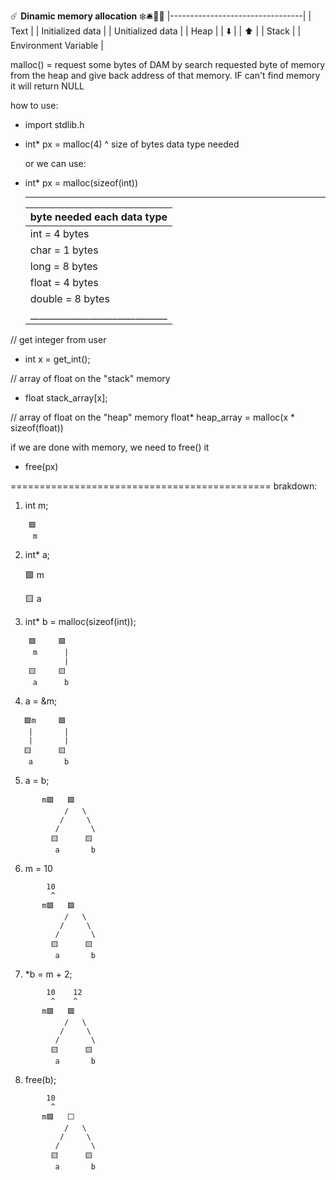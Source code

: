 ☄️ **Dinamic memory allocation** ❄️🛎️🏯🚨
|---------------------------------|
|              Text               |
|        Initialized data         |
|        Unitialized data         |
|              Heap               |
|               ⬇️               |
|               ⬆️                |
|             Stack               |
|      Environment Variable       |


malloc() = request some bytes of DAM by search requested byte of memory from the heap
            and give back address of that memory. IF can't find memory it will return
            NULL

how to use:
- import stdlib.h

- int* px = malloc(4)
                   ^
                   size of bytes data type needed

  or we can use:
- int* px = malloc(sizeof(int))

     ______________________________
    |  byte needed each data type  |
    |------------------------------|
    | int    = 4 bytes             |
    | char   = 1 bytes             |
    | long   = 8 bytes             |
    | float  = 4 bytes             |
    | double = 8 bytes             |
    |______________________________|

// get integer from user
- int x = get_int();

// array of float on the "stack" memory
- float stack_array[x];

// array of float on the "heap" memory
float* heap_array = malloc(x * sizeof(float))


 if we are done with memory, we need to free() it
- free(px)


=============================================
 brakdown:

1. int m;
```
    🟩
     m
```

2. int* a;

     🟩
      m

     🟨
      a


3. int* b = malloc(sizeof(int));
```
    🟩     🟩
     m      |
            |
    🟨     🟨
     a      b
```
4. a = &m;
```
   🟩m     🟩
    |       |
    |       |
   🟨      🟨
    a       b
```
5. a = b;
```
       m🟩   🟩
            /   \
           /     \
          /       \
         🟨      🟨
          a       b
```
6. m = 10
```
        10
         ^
       m🟩   🟩
            /   \
           /     \
          /       \
         🟨      🟨
          a       b
```
7. *b = m + 2;
```
        10    12
         ^    ^
       m🟩   🟩
            /   \
           /     \
          /       \
         🟨      🟨
          a       b
```
8. free(b);
```
        10
         ^
       m🟩   ⬜
            /   \
           /     \
          /       \
         🟨      🟨
          a       b
```

